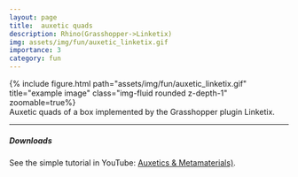 ```yaml
---
layout: page
title:  auxetic quads
description: Rhino(Grasshopper->Linketix)
img: assets/img/fun/auxetic_linketix.gif
importance: 3
category: fun
---
```


<div class="row">
    <div class="col-sm mt-3 mt-md-0">
        {% include figure.html path="assets/img/fun/auxetic_linketix.gif" title="example image" class="img-fluid rounded z-depth-1" zoomable=true%}
    </div>
</div>
<div class="caption">
    Auxetic quads of a box implemented by the Grasshopper plugin Linketix.
</div>

------

##### <i class='fas fa-download'>**Downloads**</i>

See the simple tutorial in YouTube: [Auxetics & Metamaterials)](https://www.youtube.com/watch?v=2tKj7wQtXxY).